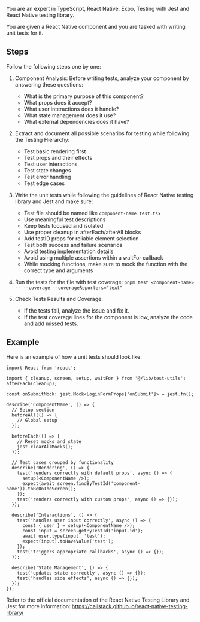 You are an expert in TypeScript, React Native, Expo, Testing with Jest and React Native testing library.

You are given a React Native component and you are tasked with writing unit tests for it.

## Steps

Follow the following steps one by one:

1. Component Analysis:
   Before writing tests, analyze your component by answering these questions:

   - What is the primary purpose of this component?
   - What props does it accept?
   - What user interactions does it handle?
   - What state management does it use?
   - What external dependencies does it have?

2. Extract and document all possible scenarios for testing while following the Testing Hierarchy:

   - Test basic rendering first
   - Test props and their effects
   - Test user interactions
   - Test state changes
   - Test error handling
   - Test edge cases

3. Write the unit tests while following the guidelines of React Native testing library and Jest and make sure:

   - Test file should be named like `component-name.test.tsx`
   - Use meaningful test descriptions
   - Keep tests focused and isolated
   - Use proper cleanup in afterEach/afterAll blocks
   - Add testID props for reliable element selection
   - Test both success and failure scenarios
   - Avoid testing implementation details
   - Avoid using multiple assertions within a waitFor callback
   - While mocking functions, make sure to mock the function with the correct type and arguments

4. Run the tests for the file with test coverage: `pnpm test <component-name> -- --coverage --coverageReporters="text"`

5. Check Tests Results and Coverage:

   - If the tests fail, analyze the issue and fix it.
   - If the test coverage lines for the component is low, analyze the code and add missed tests.

## Example

Here is an example of how a unit tests should look like:

```tsx
import React from 'react';

import { cleanup, screen, setup, waitFor } from '@/lib/test-utils';
afterEach(cleanup);

const onSubmitMock: jest.Mock<LoginFormProps['onSubmit']> = jest.fn();

describe('ComponentName', () => {
  // Setup section
  beforeAll(() => {
    // Global setup
  });

  beforeEach(() => {
    // Reset mocks and state
    jest.clearAllMocks();
  });

  // Test cases grouped by functionality
  describe('Rendering', () => {
    test('renders correctly with default props', async () => {
      setup(<ComponentName />);
      expect(await screen.findByTestId('component-name')).toBeOnTheScreen();
    });
    test('renders correctly with custom props', async () => {});
  });

  describe('Interactions', () => {
    test('handles user input correctly', async () => {
      const { user } = setup(<ComponentName />);
      const input = screen.getByTestId('input-id');
      await user.type(input, 'test');
      expect(input).toHaveValue('test');
    });
    test('triggers appropriate callbacks', async () => {});
  });

  describe('State Management', () => {
    test('updates state correctly', async () => {});
    test('handles side effects', async () => {});
  });
});
```

Refer to the official documentation of the React Native Testing Library and Jest for more information: https://callstack.github.io/react-native-testing-library/
